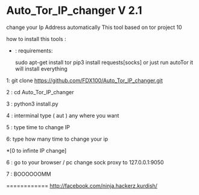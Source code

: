 # Auto_Tor_IP_changer V 2.1
change your Ip Address automatically  This tool based on tor project
10

how to install this
tools :

* : requirements:

  sudo apt-get install tor
  pip3 install requests[socks]
  or just run autoTor it will install everything

1: git clone https://github.com/FDX100/Auto_Tor_IP_changer.git

2 : cd Auto_Tor_IP_changer

3 : python3 install.py

4 : interminal type ( aut ) any where you want
  
5 : type time to change IP

6: type how many time to change your ip 

*[0 to infinte IP change]

6 : go to your browser / pc  change sock proxy to 127.0.0.1:9050

7 : BOOOOOOMM 

============
http://facebook.com/ninja.hackerz.kurdish/
